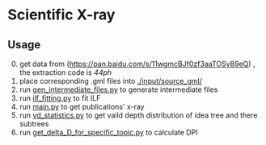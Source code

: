 # Scientific X-ray

## Usage
0. get data from (https://pan.baidu.com/s/11wgmcBJf0zf3aaTOSy89eQ) , the extraction code is *44ph*
1. place corresponding .gml files into [./input/source_gml/](./input/source_gml/)
2. run [gen_intermediate_files.py](./src/gen_intermediate_files.py) to generate intermediate files
3. run [ilf_fitting.py](./src/ilf_fitting.py) to fit ILF
4. run [main.py](./src/main.py) to get publications' x-ray
5. run [vd_statistics.py](./src/vd_statistics.py) to get vaild depth distribution of idea tree and there subtrees
6. run [get_delta_D_for_specific_topic.py](./src/get_delta_D_for_specific_topic.py) to calculate DPI